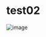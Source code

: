 # test02

![image](https://github.com/user-attachments/assets/c7f59827-a65d-4179-bd8d-cf033d39fb0f)
